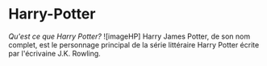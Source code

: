 # Harry-Potter
*Qu'est ce que Harry Potter?* 
![imageHP]
Harry James Potter, de son nom complet, est le personnage principal de la série littéraire Harry Potter écrite par l'écrivaine J.K. Rowling. 
